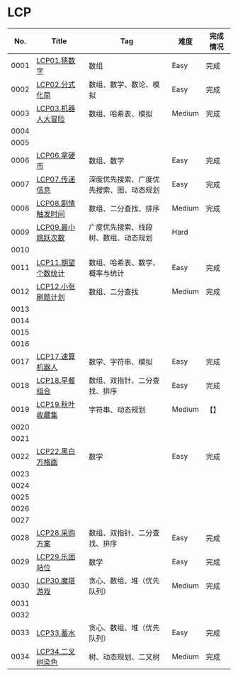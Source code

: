 # LCP

| No.  | Title                                                        | Tag                                      | 难度   | 完成情况 |
| ---- | ------------------------------------------------------------ | ---------------------------------------- | ------ | -------- |
| 0001 | [LCP01.猜数字](https://leetcode-cn.com/problems/guess-numbers/) | 数组                                     | Easy   | 完成     |
| 0002 | [LCP02.分式化简](https://leetcode-cn.com/problems/deep-dark-fraction/) | 数组、数学、数论、模拟                   | Easy   | 完成     |
| 0003 | [LCP03.机器人大冒险](https://leetcode-cn.com/problems/programmable-robot/) | 数组、哈希表、模拟                       | Medium | 完成     |
| 0004 |                                                              |                                          |        |          |
| 0005 |                                                              |                                          |        |          |
| 0006 | [LCP06.拿硬币](https://leetcode-cn.com/problems/na-ying-bi/) | 数组、数学                               | Easy   | 完成     |
| 0007 | [LCP07.传递信息](https://leetcode-cn.com/problems/chuan-di-xin-xi/) | 深度优先搜索、广度优先搜索、图、动态规划 | Easy   | 完成     |
| 0008 | [LCP08.剧情触发时间](https://leetcode-cn.com/problems/ju-qing-hong-fa-shi-jian/) | 数组、二分查找、排序                     | Medium | 完成     |
| 0009 | [LCP09.最小跳跃次数](https://leetcode-cn.com/problems/zui-xiao-tiao-yue-ci-shu/) | 广度优先搜索、线段树、数组、动态规划     | Hard   |          |
| 0010 |                                                              |                                          |        |          |
| 0011 | [LCP11.期望个数统计](https://leetcode-cn.com/problems/qi-wang-ge-shu-tong-ji/) | 数组、哈希表、数学、概率与统计           | Easy   | 完成     |
| 0012 | [LCP12.小张刷题计划](https://leetcode-cn.com/problems/xiao-zhang-shua-ti-ji-hua/) | 数组、二分查找                           | Medium | 完成     |
| 0013 |                                                              |                                          |        |          |
| 0014 |                                                              |                                          |        |          |
| 0015 |                                                              |                                          |        |          |
| 0016 |                                                              |                                          |        |          |
| 0017 | [LCP17.速算机器人](https://leetcode-cn.com/problems/nGK0Fy/) | 数学、字符串、模拟                       | Easy   | 完成     |
| 0018 | [LCP18.早餐组合](https://leetcode-cn.com/problems/2vYnGI/)   | 数组、双指针、二分查找、排序             | Easy   | 完成     |
| 0019 | [LCP19.秋叶收藏集](https://leetcode-cn.com/problems/UlBDOe/) | 字符串、动态规划                         | Medium | 【】     |
| 0020 |                                                              |                                          |        |          |
| 0021 |                                                              |                                          |        |          |
| 0022 | [LCP22.黑白方格画](https://leetcode-cn.com/problems/ccw6C7/) | 数学                                     | Easy   | 完成     |
| 0023 |                                                              |                                          |        |          |
| 0024 |                                                              |                                          |        |          |
| 0025 |                                                              |                                          |        |          |
| 0026 |                                                              |                                          |        |          |
| 0027 |                                                              |                                          |        |          |
| 0028 | [LCP28.采购方案](https://leetcode-cn.com/problems/4xy4Wx/)   | 数组、双指针、二分查找、排序             | Easy   | 完成     |
| 0029 | [LCP29.乐团站位](https://leetcode-cn.com/problems/SNJvJP/)   | 数学                                     | Easy   | 完成     |
| 0030 | [LCP30.魔塔游戏](https://leetcode-cn.com/problems/p0NxJO/)   | 贪心、数组、堆（优先队列）               | Medium | 完成     |
| 0031 |                                                              |                                          |        |          |
| 0032 |                                                              |                                          |        |          |
| 0033 | [LCP33.蓄水](https://leetcode-cn.com/problems/o8SXZn/)       | 贪心、数组、堆（优先队列）               | Easy   | 完成     |
| 0034 | [LCP34.二叉树染色](https://leetcode-cn.com/problems/er-cha-shu-ran-se-UGC/) | 树、动态规划、二叉树                     | Medium | 完成     |
